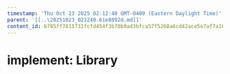 ```yaml
---
timestamp: 'Thu Oct 23 2025 02:12:40 GMT-0400 (Eastern Daylight Time)'
parent: '[[..\20251023_021240.61e8892d.md]]'
content_id: b705ff7615731fcfd454f3b70b9ad3bfca57f5268a6cd42ace5e7af7a187fc94
---
```


# implement: Library
